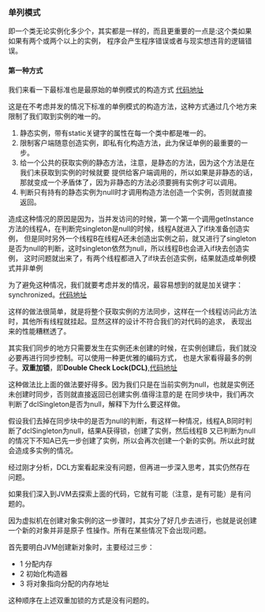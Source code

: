 ### 单列模式

   即一个类无论实例化多少个，其实都是一样的，而且更重要的一点是:这个类如果如果有两个或两个以上的实例，
程序会产生程序错误或者与现实想违背的逻辑错误。
    
#### 第一种方式
我们来看一下最标准也是最原始的单例模式的构造方式
[代码地址](https://github.com/Huanglog/design-pattern/blob/master/singleton/src/main/java/com.singleton/Singleton.java)
    
这是在不考虑并发的情况下标准的单例模式的构造方法，这种方式通过几个地方来限制了我们取到实例的唯一的。
1. 静态实例，带有static关键字的属性在每一个类中都是唯一的。
2. 限制客户端随意创造实例，即私有化构造方法，此为保证单例的最重要的一步。
3. 给一个公共的获取实例的静态方法，注意，是静态的方法，因为这个方法是在我们未获取到实例的时候就要
    提供给客户端调用的，所以如果是非静态的话，那就变成一个矛盾体了，因为非静态的方法必须要拥有实例才可以调用。
4. 判断只有持有的静态实例为null时才调用构造方法创造一个实例，否则就直接返回。

造成这种情况的原因是因为，当并发访问的时候，第一个第一个调用getInstance方法的线程A，在判断完singleton是null的时候，线程A就进入了if块准备创造实例，
但是同时另外一个线程B在线程A还未创造出实例之前，就又进行了singleton是否为null的判断，这时singleton依然为null，所以线程B也会进入if块去创造实例，
这时问题就出来了，有两个线程都进入了if块去创造实例，结果就造成单例模式并非单例
 
 为了避免这种情况，我们就要考虑并发的情况，最容易想到的就是加关键字：synchronized。[代码地址](https://github.com/Huanglog/design-pattern/blob/master/singleton/src/main/java/com.singleton/SynchronizedSingleton.java)
 
 这样的做法很简单，就是将整个获取实例的方法同步，这样在一个线程访问此方法时，其他所有线程就挂起。显然这样的设计不符合我们的对代码的追求，
 表现出来的性能糟糕透了。
 
 其实我们同步的地方只需要发生在实例还未创建的时候，在实例创建后，我们就没必要再进行同步控制。可以使用一种更优雅的编码方式，
 也是大家看得最多的例子。**双重加锁**，即**Double Check Lock(DCL)**,[代码地址](https://github.com/Huanglog/design-pattern/blob/master/singleton/src/main/java/com.singleton/DCLSingleton.java)
 
 这种做法比上面的做法要好得多。因为我们只是在当前实例为null，也就是实例还未创建时同步，否则就直接返回已创建实例.值得注意的是
 在同步块中，我们再次判断了dclSingleton是否为null，解释下为什么要这样做。
 
 假设我们去掉在同步块中的是否为null的判断，有这样一种情况，线程A,B同时判断了dclSingleton为null，结果A获得锁，创建了实例，然后线程B
 又已判断为null的情况下不知A已先一步创建了实例，所以会再次创建一个新的实例。所以此时就会造成多实例的情况。
 
 经过刚才分析，DCL方案看起来没有问题，但再进一步深入思考，其实仍然存在问题。
 
 如果我们深入到JVM去探索上面的代码，它就有可能（注意，是有可能）是有问题的。
 
 因为虚拟机在创建对象实例的这一步骤时，其实分了好几步去进行，也就是说创建一个新的对象并非是原子
 性操作。所有在某些情况下会出现问题。
 
 首先要明白JVM创建新对象时，主要经过三步：
 
 * 1 分配内存
 * 2 初始化构造器
 * 3 将对象指向分配的内存地址
 
 这种顺序在上述双重加锁的方式是没有问题的。

 